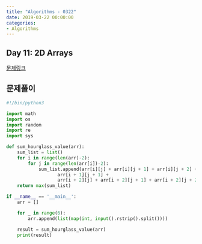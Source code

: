 ```yaml
---
title: "Algorithms - 0322"
date: 2019-03-22 00:00:00
categories:
- Algorithms
---
```


## Day 11: 2D Arrays
[문제링크](https://www.hackerrank.com/challenges/30-2d-arrays/problem?h_r=next-challenge&h_v=zen)

## 문제풀이

```python
#!/bin/python3

import math
import os
import random
import re
import sys

def sum_hourglass_value(arr):
    sum_list = list()
    for i in range(len(arr)-2):
        for j in range(len(arr[i])-2):
            sum_list.append(arr[i][j] + arr[i][j + 1] + arr[i][j + 2] +
                   arr[i + 1][j + 1] +
                   arr[i + 2][j] + arr[i + 2][j + 1] + arr[i + 2][j + 2])
    return max(sum_list)

if __name__ == '__main__':
    arr = []

    for _ in range(6):
        arr.append(list(map(int, input().rstrip().split())))

    result = sum_hourglass_value(arr)
    print(result)


```
